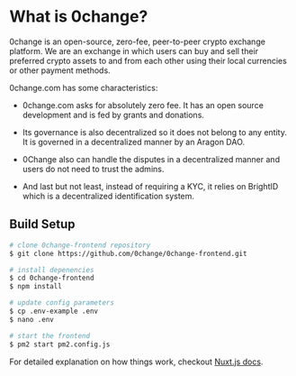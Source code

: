 # What is 0change?

0change is an open-source, zero-fee, peer-to-peer crypto exchange platform. We are an exchange in which users can buy and sell their preferred crypto assets to and from each other using their local currencies or other payment methods. 

0change.com has some characteristics:

- 0change.com asks for absolutely zero fee. It has an open source development and is fed by grants and donations. 

- Its governance is also decentralized so it does not belong to any entity. It is governed in a decentralized manner by an Aragon DAO.

- 0Change also can handle the disputes in a decentralized manner and users do not need to trust the admins.

- And last but not least, instead of requiring a KYC, it relies on BrightID which is a decentralized identification system. 

## Build Setup

``` bash
# clone 0change-frontend repository
$ git clone https://github.com/0change/0change-frontend.git

# install depenencies
$ cd 0change-frontend
$ npm install

# update config parameters
$ cp .env-example .env
$ nano .env

# start the frontend
$ pm2 start pm2.config.js 
```

For detailed explanation on how things work, checkout [Nuxt.js docs](https://nuxtjs.org).
